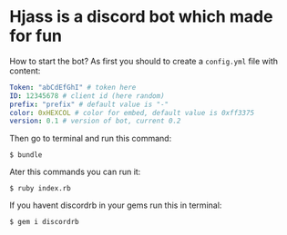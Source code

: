 # Hjass is a discord bot which made for fun

How to start the bot?
As first you should to create a `config.yml` file with content:

```yaml
Token: "abCdEfGhI" # token here
ID: 12345678 # client id (here random)
prefix: "prefix" # default value is "-"
color: 0xHEXCOL # color for embed, default value is 0xff3375
version: 0.1 # version of bot, current 0.2
```
Then go to terminal and run this command:
```console
$ bundle
```

Ater this commands you can run it:
```console
$ ruby index.rb
```

If you havent discordrb in your gems run this in terminal:
```console
$ gem i discordrb
```
